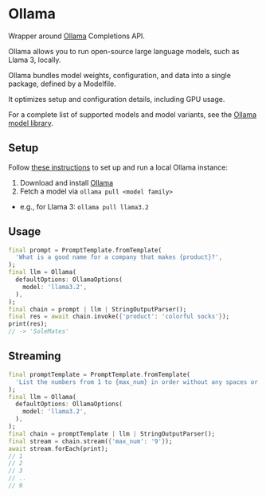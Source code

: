 # Ollama

Wrapper around [Ollama](https://ollama.ai) Completions API.

Ollama allows you to run open-source large language models, such as Llama 3, locally.

Ollama bundles model weights, configuration, and data into a single package, defined by a Modelfile.

It optimizes setup and configuration details, including GPU usage.

For a complete list of supported models and model variants, see the [Ollama model library](https://ollama.ai/library).

## Setup

Follow [these instructions](https://github.com/jmorganca/ollama) to set up and run a local Ollama instance:

1. Download and install [Ollama](https://ollama.ai)
2. Fetch a model via `ollama pull <model family>`
  * e.g., for Llama 3: `ollama pull llama3.2`

## Usage

```dart
final prompt = PromptTemplate.fromTemplate(
  'What is a good name for a company that makes {product}?',
);
final llm = Ollama(
  defaultOptions: OllamaOptions(
    model: 'llama3.2',
  ),
);
final chain = prompt | llm | StringOutputParser();
final res = await chain.invoke({'product': 'colorful socks'});
print(res);
// -> 'SoleMates'
```

## Streaming

```dart
final promptTemplate = PromptTemplate.fromTemplate(
  'List the numbers from 1 to {max_num} in order without any spaces or commas',
);
final llm = Ollama(
  defaultOptions: OllamaOptions(
    model: 'llama3.2',
  ),
);
final chain = promptTemplate | llm | StringOutputParser();
final stream = chain.stream({'max_num': '9'});
await stream.forEach(print);
// 1
// 2
// 3
// ..
// 9
```
